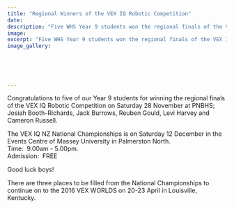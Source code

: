 ```yaml
---
title: "Regional Winners of the VEX IQ Robotic Competition"
date: 
description: "Five WHS Year 9 students won the regional finals of the VEX IQ Robotic Competition on Saturday 28 November at PNBHS; Josiah Booth-Richards, Jack Burrows, Reuben Gould, Levi Harvey and Cameron Russell."
image: 
excerpt: "Five WHS Year 9 students won the regional finals of the VEX IQ Robotic Competition on Saturday 28 November at PNBHS; Josiah Booth-Richards, Jack Burrows, Reuben Gould, Levi Harvey and Cameron Russell..."
image_gallery:
    
    
    
    
    
---
```


<p>Congratulations to five of our Year 9 students for winning the regional finals of the VEX IQ Robotic Competition on Saturday 28 November at PNBHS; Josiah Booth-Richards, Jack Burrows, Reuben Gould, Levi Harvey and Cameron Russell.</p>
<p><span>The VEX IQ NZ National Championships is on Saturday 12 December in the Events Centre of Massey University in Palmerston North.<br />Time: &nbsp;9.00am - 5.00pm.<br />Admission: &nbsp;FREE</span></p>
<p><span>Good luck boys!</span></p>
<p><span>There are three places to be filled from the National Championships to continue on to the 2016 VEX WORLDS on 20-23 April in Louisville, Kentucky.</span></p>

